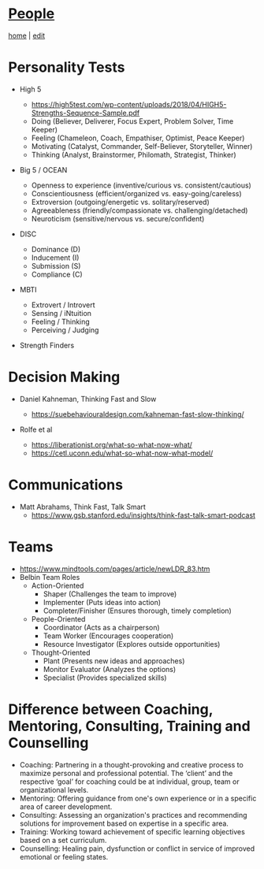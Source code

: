 # [People](https://alwinwoo.github.io/pages/people.html)
[home](https://alwinwoo.github.io/) | [edit](https://github.com/alwinwoo/alwinwoo.github.io/edit/master/pages/people.md)

# Personality Tests

- High 5
  - https://high5test.com/wp-content/uploads/2018/04/HIGH5-Strengths-Sequence-Sample.pdf
  - Doing (Believer, Deliverer, Focus Expert, Problem Solver, Time Keeper)
  - Feeling (Chameleon, Coach, Empathiser, Optimist, Peace Keeper)
  - Motivating (Catalyst, Commander, Self-Believer, Storyteller, Winner)
  - Thinking (Analyst, Brainstormer, Philomath, Strategist, Thinker)

- Big 5 / OCEAN
  - Openness to experience (inventive/curious vs. consistent/cautious)
  - Conscientiousness (efficient/organized vs. easy-going/careless)
  - Extroversion (outgoing/energetic vs. solitary/reserved)
  - Agreeableness (friendly/compassionate vs. challenging/detached)
  - Neuroticism (sensitive/nervous vs. secure/confident)

- DISC
  - Dominance (D)
  - Inducement (I)
  - Submission (S)
  - Compliance (C)

- MBTI
  - Extrovert / Introvert
  - Sensing / iNtuition
  - Feeling / Thinking
  - Perceiving / Judging

- Strength Finders

# Decision Making

  - Daniel Kahneman, Thinking Fast and Slow 
    - https://suebehaviouraldesign.com/kahneman-fast-slow-thinking/

  - Rolfe et al
    - https://liberationist.org/what-so-what-now-what/
    - https://cetl.uconn.edu/what-so-what-now-what-model/
  

# Communications

  - Matt Abrahams, Think Fast, Talk Smart
    - https://www.gsb.stanford.edu/insights/think-fast-talk-smart-podcast
  
# Teams
  - https://www.mindtools.com/pages/article/newLDR_83.htm
  - Belbin Team Roles
    - Action-Oriented
      - Shaper (Challenges the team to improve)
      - Implementer (Puts ideas into action)
      - Completer/Finisher (Ensures thorough, timely completion)
    - People-Oriented
      - Coordinator (Acts as a chairperson)
      - Team Worker (Encourages cooperation)
      - Resource Investigator (Explores outside opportunities)
    - Thought-Oriented
      - Plant (Presents new ideas and approaches)
      - Monitor Evaluator (Analyzes the options)
      - Specialist (Provides specialized skills)
  
# Difference between Coaching, Mentoring, Consulting, Training and Counselling
  - Coaching: Partnering in a thought-provoking and creative process to maximize personal and professional potential. The ‘client’ and the respective ‘goal’ for coaching could be at individual, group, team or organizational levels.  
  - Mentoring:  Offering guidance from one's own experience or in a specific area of career development.   
  - Consulting:  Assessing an organization's practices and recommending solutions for improvement based on expertise in a specific area. 
  - Training: Working toward achievement of specific learning objectives based on a set curriculum.
  - Counselling:  Healing pain, dysfunction or conflict in service of improved emotional or feeling states. 
